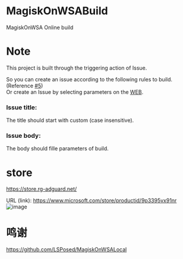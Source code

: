# MagiskOnWSABuild
MagiskOnWSA Online build

# Note  
This project is built through the triggering action of Issue.


So you can create an issue according to the following rules to build. (Reference [#5](https://github.com/wjz304/MagiskOnWSABuild/issues/5))  
Or create an Issue by selecting parameters on the [WEB](https://wjz304.github.io/MagiskOnWSABuild/Issues.html).  
### Issue title:
The title should start with custom (case insensitive).
### Issue body:
The body should fille parameters of build.


# store
https://store.rg-adguard.net/

URL (link): https://www.microsoft.com/store/productid/9p3395vx91nr
![image](https://user-images.githubusercontent.com/5615843/208733760-c0024b86-e9ea-42e5-9e97-fe31c5c1e9c4.png)


# 鸣谢
https://github.com/LSPosed/MagiskOnWSALocal  
